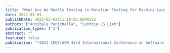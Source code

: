```yaml
---
title: "What Are We Really Testing in Mutation Testing for Machine Learning? A Critical Reflection"
date: 2021-01-01
publishDate: 2022-02-02T11:10:02.084956Z
authors: ["Annibale Panichella", "Cynthia CS Liem"]
publication_types: ["1"]
abstract: ""
featured: false
publication: "*2021 IEEE/ACM 43rd International Conference on Software Engineering: New Ideas and Emerging Results (ICSE-NIER)*"
---
```


